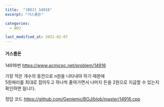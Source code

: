 ```yaml
---
title:  "[BOJ] 14916"
excerpt: "거스름돈"

categories:
  - BOJ

last_modified_at: 2021-02-07
---
```


#### 거스름돈

14916번 <https://www.acmicpc.net/problem/14916>

가장 적은 개수의 동전으로 n원을 나타내야 하기 때문에<br>
5원짜리를 최대로 잡아두고 하나씩 줄여가면서 나머지 돈을 2원으로 지급할 수 있는지 확인하면 됩니다.

정답 코드 <https://github.com/Geniemo/BOJ/blob/master/14916.cpp>
